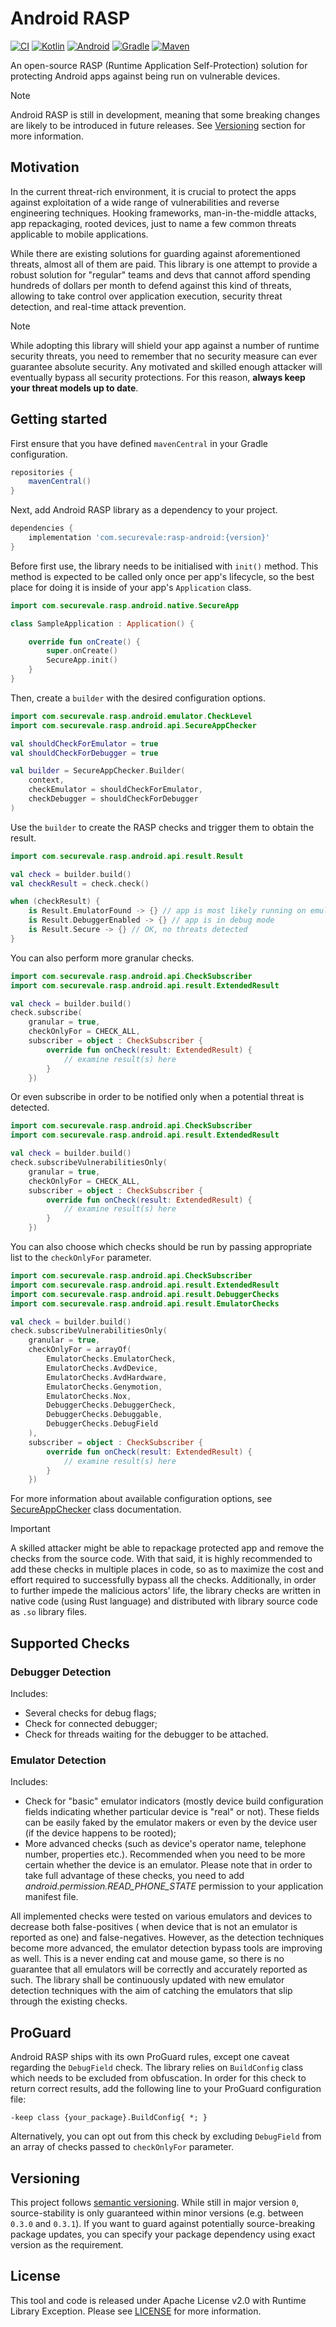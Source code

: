 # Android RASP

[![CI](https://github.com/securevale/android-rasp/actions/workflows/ci.yml/badge.svg)](https://github.com/securevale/android-rasp/actions/workflows/ci.yml)
[![Kotlin](https://img.shields.io/badge/kotlin-1.8.20-blue)](https://kotlinlang.org/docs/whatsnew1820.html)
[![Android](https://img.shields.io/badge/androidSDK-33-brightgreen)](https://developer.android.com/about/versions/13)
[![Gradle](https://img.shields.io/badge/gradle-8.1.0-green)](https://docs.gradle.org/8.1/release-notes.html)
[![Maven](https://maven-badges.herokuapp.com/maven-central/com.securevale/rasp-android/badge.svg)](https://search.maven.org/artifact/com.securevale/rasp-android)

An open-source RASP (Runtime Application Self-Protection) solution for protecting Android apps
against being run on vulnerable devices.

> [!NOTE]  
> Android RASP is still in development, meaning that some breaking changes are likely to
> be introduced in future releases.
> See [Versioning](#versioning) section for more information.

## Motivation

In the current threat-rich environment, it is crucial to protect the apps against exploitation of a
wide range of vulnerabilities and reverse engineering techniques. Hooking frameworks,
man-in-the-middle attacks, app repackaging, rooted devices, just to name a few common threats
applicable to mobile applications.

While there are existing solutions for guarding against aforementioned threats, almost all of them
are paid. This library is one attempt to provide a robust solution for "regular" teams and devs that
cannot afford spending hundreds of dollars per month to defend against this kind of threats,
allowing to take control over application execution, security threat detection, and real-time attack
prevention.

> [!NOTE]  
> While adopting this library will shield your app against a number of runtime security threats, 
> you need to remember that no security measure can ever guarantee absolute security. 
> Any motivated and skilled enough attacker will eventually bypass all security protections.
> For this reason, **always keep your threat models up to date**.

## Getting started

First ensure that you have defined `mavenCentral` in your Gradle configuration.

```groovy
repositories {
    mavenCentral()
}
```

Next, add Android RASP library as a dependency to your project.

```groovy
dependencies {
    implementation 'com.securevale:rasp-android:{version}'
}
```

Before first use, the library needs to be initialised with `init()` method. This method is 
expected to be called only once per app's lifecycle, so the best place for doing it is inside 
of your app's `Application` class.

```kotlin
import com.securevale.rasp.android.native.SecureApp

class SampleApplication : Application() {

    override fun onCreate() {
        super.onCreate()
        SecureApp.init()
    }
}
```

Then, create a `builder` with the desired configuration options.

```kotlin
import com.securevale.rasp.android.emulator.CheckLevel
import com.securevale.rasp.android.api.SecureAppChecker

val shouldCheckForEmulator = true
val shouldCheckForDebugger = true

val builder = SecureAppChecker.Builder(
    context,
    checkEmulator = shouldCheckForEmulator,
    checkDebugger = shouldCheckForDebugger
)
```

Use the `builder` to create the RASP checks and trigger them to obtain the result.

```kotlin
import com.securevale.rasp.android.api.result.Result

val check = builder.build()
val checkResult = check.check()

when (checkResult) {
    is Result.EmulatorFound -> {} // app is most likely running on emulator
    is Result.DebuggerEnabled -> {} // app is in debug mode
    is Result.Secure -> {} // OK, no threats detected
}
```

You can also perform more granular checks.

```kotlin
import com.securevale.rasp.android.api.CheckSubscriber
import com.securevale.rasp.android.api.result.ExtendedResult

val check = builder.build()
check.subscribe(
    granular = true,
    checkOnlyFor = CHECK_ALL,
    subscriber = object : CheckSubscriber {
        override fun onCheck(result: ExtendedResult) {
            // examine result(s) here
        }
    })
```

Or even subscribe in order to be notified only when a potential threat is detected.

```kotlin
import com.securevale.rasp.android.api.CheckSubscriber
import com.securevale.rasp.android.api.result.ExtendedResult

val check = builder.build()
check.subscribeVulnerabilitiesOnly(
    granular = true,
    checkOnlyFor = CHECK_ALL,
    subscriber = object : CheckSubscriber {
        override fun onCheck(result: ExtendedResult) {
            // examine result(s) here
        }
    })
```

You can also choose which checks should be run by passing appropriate list to
the `checkOnlyFor` parameter.

```kotlin
import com.securevale.rasp.android.api.CheckSubscriber
import com.securevale.rasp.android.api.result.ExtendedResult
import com.securevale.rasp.android.api.result.DebuggerChecks
import com.securevale.rasp.android.api.result.EmulatorChecks

val check = builder.build()
check.subscribeVulnerabilitiesOnly(
    granular = true,
    checkOnlyFor = arrayOf(
        EmulatorChecks.EmulatorCheck,
        EmulatorChecks.AvdDevice,
        EmulatorChecks.AvdHardware,
        EmulatorChecks.Genymotion,
        EmulatorChecks.Nox,
        DebuggerChecks.DebuggerCheck,
        DebuggerChecks.Debuggable,
        DebuggerChecks.DebugField
    ),
    subscriber = object : CheckSubscriber {
        override fun onCheck(result: ExtendedResult) {
            // examine result(s) here
        }
    })
```

For more information about available configuration options, see
[SecureAppChecker](https://github.com/securevale/android-rasp/blob/master/rasp/src/main/java/com/securevale/rasp/android/api/SecureAppChecker.kt)
class documentation.

> [!IMPORTANT]
> A skilled attacker might be able to repackage protected app and remove the checks from
> the source code.
> With that said, it is highly recommended to add these checks in multiple places in code, so as to
> maximize the cost and effort required to successfully bypass all the checks.
> Additionally, in order to further impede the malicious actors' life, the library checks are
> written
> in native code (using Rust language) and distributed with library source code as `.so` library files.

## Supported Checks

### Debugger Detection

Includes:

- Several checks for debug flags;
- Check for connected debugger;
- Check for threads waiting for the debugger to be attached.

### Emulator Detection

Includes:

- Check for "basic" emulator indicators (mostly device build configuration
  fields indicating whether particular device is "real" or not). These fields can be easily faked by
  the emulator makers or even by the device user (if the device happens to be rooted);
- More advanced checks (such as device's operator name, telephone number, properties etc.). 
  Recommended when you need to be more certain whether the device is an
  emulator. Please note that in order to take full advantage of these checks, you need to add
  *android.permission.READ_PHONE_STATE* permission to your application manifest file.

All implemented checks were tested on various emulators and devices to decrease both false-positives (
when device that is not an emulator is reported as one) and false-negatives. However, as the detection
techniques become more advanced, the emulator detection bypass tools are improving as well. This is a
never ending cat and mouse game, so there is no guarantee that all emulators will be correctly and
accurately reported as such. The library shall be continuously updated with new emulator detection
techniques with the aim of catching the emulators that slip through the existing checks.

## ProGuard

Android RASP ships with its own ProGuard rules, except one caveat regarding the `DebugField`
check. The library relies on `BuildConfig` class which needs to be excluded from obfuscation. In order
for this check to return correct results, add the following line to your ProGuard configuration file:

```
-keep class {your_package}.BuildConfig{ *; }
```

Alternatively, you can opt out from this check by excluding `DebugField` from an array of checks passed to 
`checkOnlyFor` parameter.

## Versioning

This project follows [semantic versioning](https://semver.org/). While still in major version `0`,
source-stability is only guaranteed within minor versions (e.g. between `0.3.0` and `0.3.1`). If you
want to guard against potentially source-breaking package updates, you can specify your package
dependency using exact version as the requirement.

## License

This tool and code is released under Apache License v2.0 with Runtime Library Exception. Please
see [LICENSE](LICENSE) for more information.